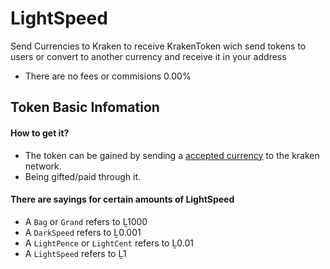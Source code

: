 # LightSpeed
Send Currencies to Kraken to receive KrakenToken wich send tokens to users or convert to another currency and receive it in your address
- There are no fees or commisions 0.00% 
## Token Basic Infomation
#### How to get it?
- The token can be gained by sending a <a href="#blank">accepted currency</a> to the kraken network.
- Being gifted/paid through it.
#### There are sayings for certain amounts of LightSpeed
- A `Bag` or `Grand` refers to Ḻ1000
- A `DarkSpeed` refers to Ḻ0.001
- A `LightPence` or `LightCent` refers to Ḻ0.01
- A `LightSpeed` refers to Ḻ1
